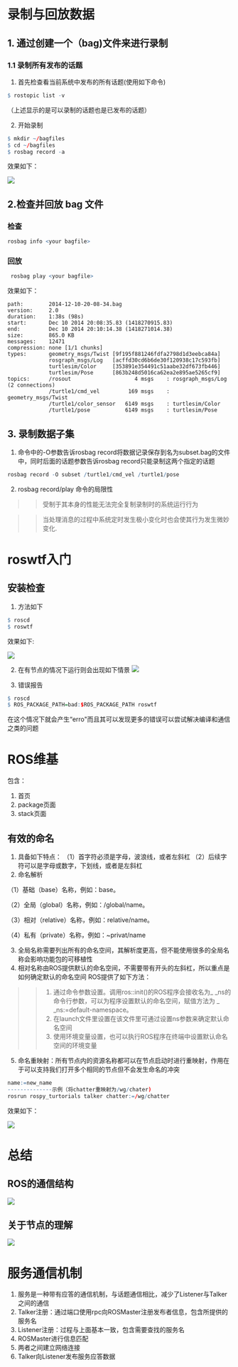 # 录制与回放数据
## 1. 通过创建一个（bag)文件来进行录制
### 1.1 录制所有发布的话题
1. 首先检查看当前系统中发布的所有话题(使用如下命令)
~~~r
$ rostopic list -v
~~~
（上述显示的是可以录制的话题也是已发布的话题）

2. 开始录制
~~~ r
$ mkdir ~/bagfiles
$ cd ~/bagfiles
$ rosbag record -a
~~~
效果如下：
>>
![](https://github.com/cxy-jixie/assignment/blob/4.23/%E5%9B%BE%E7%89%87%E3%80%81/xiaoguoyi1.png)
##  2.检查并回放 bag 文件
### 检查
~~~r
rosbag info <your bagfile>
~~~
### 回放
~~~r
 rosbag play <your bagfile>
~~~
效果如下：
~~~ 
path:        2014-12-10-20-08-34.bag
version:     2.0
duration:    1:38s (98s)
start:       Dec 10 2014 20:08:35.83 (1418270915.83)
end:         Dec 10 2014 20:10:14.38 (1418271014.38)
size:        865.0 KB
messages:    12471
compression: none [1/1 chunks]
types:       geometry_msgs/Twist [9f195f881246fdfa2798d1d3eebca84a]
             rosgraph_msgs/Log   [acffd30cd6b6de30f120938c17c593fb]
             turtlesim/Color     [353891e354491c51aabe32df673fb446]
             turtlesim/Pose      [863b248d5016ca62ea2e895ae5265cf9]
topics:      /rosout                    4 msgs    : rosgraph_msgs/Log   (2 connections)
             /turtle1/cmd_vel         169 msgs    : geometry_msgs/Twist
             /turtle1/color_sensor   6149 msgs    : turtlesim/Color
             /turtle1/pose           6149 msgs    : turtlesim/Pose
~~~

## 3. 录制数据子集
1. 命令中的-O参数告诉rosbag record将数据记录保存到名为subset.bag的文件中，同时后面的话题参数告诉rosbag record只能录制这两个指定的话题
~~~ r
rosbag record -O subset /turtle1/cmd_vel /turtle1/pose
~~~

2.  rosbag record/play 命令的局限性
>>受制于其本身的性能无法完全复制录制时的系统运行行为

>>当处理消息的过程中系统定时发生极小变化时也会使其行为发生微妙变化.
# roswtf入门
## 安装检查
1. 方法如下
~~~ r
$ roscd
$ roswtf
~~~
效果如下:

![](https://github.com/cxy-jixie/assignment/blob/4.23/%E5%9B%BE%E7%89%87%E3%80%81/xiaoguo2.png)


2. 在有节点的情况下运行则会出现如下情景
![](https://github.com/cxy-jixie/assignment/blob/4.23/%E5%9B%BE%E7%89%87%E3%80%81/xiaoguo3.png)

3. 错误报告
~~~r
$ roscd
$ ROS_PACKAGE_PATH=bad:$ROS_PACKAGE_PATH roswtf
~~~
在这个情况下就会产生“erro"而且其可以发现更多的错误可以尝试解决编译和通信之类的问题
# ROS维基
包含：

1. 首页
2.  package页面
3. stack页面
## 有效的命名
1. 具备如下特点：
（1）首字符必须是字母，波浪线，或者左斜杠
（2）后续字符可以是字母或数字，下划线，或者是左斜杠
2. 命名解析

 （1）基础（base）名称，例如：base。

 （2）全局（global）名称，例如：/global/name。

 （3）相对（relative）名称，例如：relative/name。

 （4）私有（private）名称，例如：~privat/name

3. 全局名称需要列出所有的命名空间，其解析度更高，但不能使用很多的全局名称会影响功能包的可移植性
4. 相对名称由ROS提供默认的命名空间，不需要带有开头的左斜杠，所以重点是如何确定默认的命名空间
ROS提供了如下方法：
>> 1. 通过命令参数设置。调用ros::init()的ROS程序会接收名为_ _ns的命令行参数，可以为程序设置默认的命名空间，赋值方法为 _ _ns:=default-namespace。
>>2. 在launch文件里设置在该文件里可通过设置ns参数来确定默认命名空间
>>3. 使用环境变量设置，也可以执行ROS程序在终端中设置默认命名空间的环境变量 
5. 命名重映射：所有节点内的资源名称都可以在节点启动时进行重映射，作用在于可以支持我们打开多个相同的节点但不会发生命名的冲突
~~~r
name:=new_name
--------------示例（将chatter重映射为/wg/chater)
rosrun rospy_turtorials talker chatter:=/wg/chatter
~~~
效果如下：

![](https://github.com/cxy-jixie/assignment/blob/4.23/%E5%9B%BE%E7%89%87%E3%80%81/xiaoguo.png)
# 总结
## ROS的通信结构
![](https://github.com/cxy-jixie/assignment/blob/4.23/%E5%9B%BE%E7%89%87%E3%80%81/yingyong.png)
## 关于节点的理解
![](https://github.com/cxy-jixie/assignment/blob/4.23/%E5%9B%BE%E7%89%87%E3%80%81/jiedianlijie.png)
# 服务通信机制
1. 服务是一种带有应答的通信机制，与话题通信相比，减少了Listener与Talker之间的通信
2. Talker注册：通过端口使用rpc向ROSMaster注册发布者信息，包含所提供的服务名
3. Listener注册：过程与上面基本一致，包含需要查找的服务名
4. ROSMaster进行信息匹配
5. 两者之间建立网络连接
6. Talker向Listener发布服务应答数据
